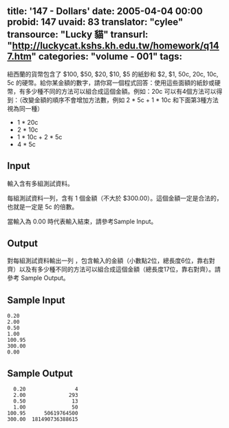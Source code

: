 title: '147 - Dollars'
date: 2005-04-04 00:00
probid: 147
uvaid: 83
translator: "cylee"
transource: "Lucky 貓"
transurl: "http://luckycat.kshs.kh.edu.tw/homework/q147.htm"
categories: "volume - 001"
tags:
---

紐西蘭的貨幣包含了 $100, $50, $20, $10,  $5 的紙鈔和 $2, $1, 50c, 20c, 10c, 5c 的硬幣。給你某金額的數字，請你寫一個程式回答：使用這些面額的紙鈔或硬幣，有多少種不同的方法可以組合成這個金額。例如：20c 可以有4個方法可以得到：（改變金額的順序不會增加方法數，例如 2 * 5c + 1 * 10c 和下面第3種方法視為同一種）

* 1 \* 20c
* 2 \* 10c
* 1 \* 10c + 2 \* 5c
* 4 \* 5c

<!-- more -->

## Input ##

輸入含有多組測試資料。

每組測試資料一列，含有 1 個金額（不大於  $300.00）。這個金額一定是合法的，也就是一定是 5c 的倍數。

當輸入為  0.00 時代表輸入結束，請參考Sample Input。

## Output ##

對每組測試資料輸出一列 ，包含輸入的金額（小數點2位，總長度6位，靠右對齊）以及有多少種不同的方法可以組合成這個金額（總長度17位，靠右對齊）。請參考 Sample Output。

## Sample Input ##

	0.20
	2.00
	0.50
	1.00
	100.95
	300.00
	0.00

## Sample Output ##

	  0.20                4
	  2.00              293
	  0.50               13
	  1.00               50
	100.95      50619764500
	300.00  181490736388615
